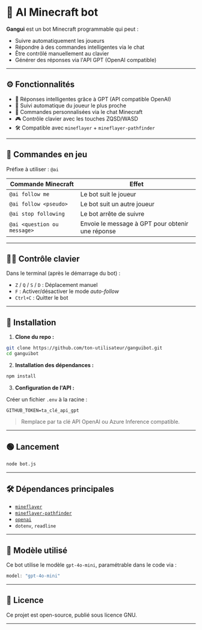 # 🤖 AI Minecraft bot

**Gangui** est un bot Minecraft programmable qui peut :  
- Suivre automatiquement les joueurs  
- Répondre à des commandes intelligentes via le chat  
- Être contrôlé manuellement au clavier  
- Générer des réponses via l'API GPT (OpenAI compatible)

---

## ⚙️ Fonctionnalités

- 🧠 Réponses intelligentes grâce à GPT (API compatible OpenAI)
- 🧭 Suivi automatique du joueur le plus proche
- 💬 Commandes personnalisées via le chat Minecraft
- 🎮 Contrôle clavier avec les touches ZQSD/WASD
- 🛠️ Compatible avec `mineflayer` + `mineflayer-pathfinder`

---

## 💬 Commandes en jeu

Préfixe à utiliser : `@ai`

| Commande Minecraft              | Effet                                         |
|-------------------------------|----------------------------------------------|
| `@ai follow me`               | Le bot suit le joueur                        |
| `@ai follow <pseudo>`         | Le bot suit un autre joueur                  |
| `@ai stop following`          | Le bot arrête de suivre                      |
| `@ai <question ou message>`   | Envoie le message à GPT pour obtenir une réponse |

---

## 🧑‍💻 Contrôle clavier

Dans le terminal (après le démarrage du bot) :

- `Z` / `Q` / `S` / `D` : Déplacement manuel
- `F` : Activer/désactiver le mode *auto-follow*
- `Ctrl+C` : Quitter le bot

---

## 🚀 Installation

1. **Clone du repo :**

```bash
git clone https://github.com/ton-utilisateur/ganguibot.git
cd ganguibot
```

2. **Installation des dépendances :**

```bash
npm install
```

3. **Configuration de l'API :**

Créer un fichier `.env` à la racine :

```
GITHUB_TOKEN=ta_clé_api_gpt
```

> Remplace par ta clé API OpenAI ou Azure Inference compatible.

---

## 🟢 Lancement

```bash
node bot.js
```

---

## 🛠️ Dépendances principales

- [`mineflayer`](https://github.com/PrismarineJS/mineflayer)
- [`mineflayer-pathfinder`](https://github.com/PrismarineJS/mineflayer-pathfinder)
- [`openai`](https://www.npmjs.com/package/openai)
- `dotenv`, `readline`

---

## 🧠 Modèle utilisé

Ce bot utilise le modèle `gpt-4o-mini`, paramétrable dans le code via :

```js
model: "gpt-4o-mini"
```

---

## 📄 Licence

Ce projet est open-source, publié sous licence GNU.

---
